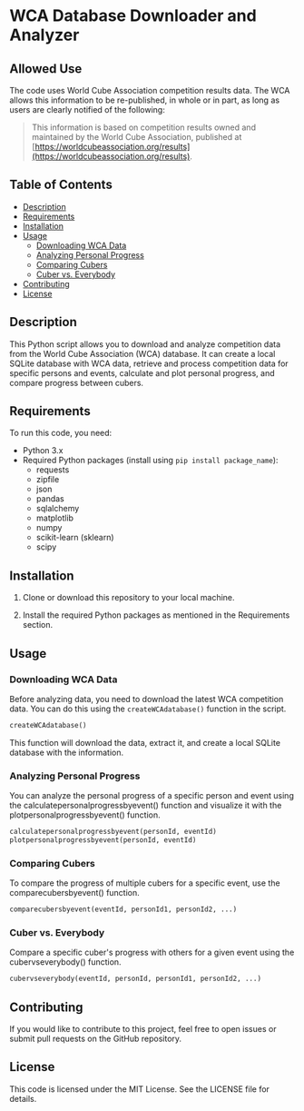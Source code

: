 # WCA Database Downloader and Analyzer

## Allowed Use

The code uses World Cube Association competition results data. The WCA allows this information to be re-published, in whole or in part, as long as users are clearly notified of the following:

> This information is based on competition results owned and maintained by the
> World Cube Association, published at [https://worldcubeassociation.org/results](https://worldcubeassociation.org/results).

## Table of Contents
- [Description](#description)
- [Requirements](#requirements)
- [Installation](#installation)
- [Usage](#usage)
  - [Downloading WCA Data](#downloading-wca-data)
  - [Analyzing Personal Progress](#analyzing-personal-progress)
  - [Comparing Cubers](#comparing-cubers)
  - [Cuber vs. Everybody](#cuber-vs-everybody)
- [Contributing](#contributing)
- [License](#license)

## Description

This Python script allows you to download and analyze competition data from the World Cube Association (WCA) database. It can create a local SQLite database with WCA data, retrieve and process competition data for specific persons and events, calculate and plot personal progress, and compare progress between cubers.

## Requirements

To run this code, you need:

- Python 3.x
- Required Python packages (install using `pip install package_name`):
  - requests
  - zipfile
  - json
  - pandas
  - sqlalchemy
  - matplotlib
  - numpy
  - scikit-learn (sklearn)
  - scipy

## Installation

1. Clone or download this repository to your local machine.

2. Install the required Python packages as mentioned in the Requirements section.

## Usage

### Downloading WCA Data

Before analyzing data, you need to download the latest WCA competition data. You can do this using the `createWCAdatabase()` function in the script.

```python
createWCAdatabase()
```

This function will download the data, extract it, and create a local SQLite database with the information.

### Analyzing Personal Progress
You can analyze the personal progress of a specific person and event using the calculatepersonalprogressbyevent() function and visualize it with the plotpersonalprogressbyevent() function.

```python
calculatepersonalprogressbyevent(personId, eventId)
plotpersonalprogressbyevent(personId, eventId)
```

### Comparing Cubers
To compare the progress of multiple cubers for a specific event, use the comparecubersbyevent() function.

```python
comparecubersbyevent(eventId, personId1, personId2, ...)
```

### Cuber vs. Everybody
Compare a specific cuber's progress with others for a given event using the cubervseverybody() function.

```python
cubervseverybody(eventId, personId, personId1, personId2, ...)
```

## Contributing
If you would like to contribute to this project, feel free to open issues or submit pull requests on the GitHub repository.

## License
This code is licensed under the MIT License. See the LICENSE file for details.
